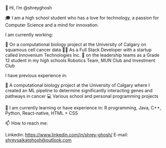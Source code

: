 👋 Hi, I’m @shreyghosh

🎓 I am a high school student who has a love for technology, a passion for Computer Science and a mind for innovation.

I am currently working:

🧬 On a computational biology project at the University of Calgary on squamous cell cancer data
🧑‍💻 As a Full Stack Developer with a startup called Innovenium Technologies Inc.
🏫 on the leadership teams as a Grade 12 student in my high schools Robotics Team, MUN Club and Investment Club

I have previous experience in:

🔬 A computational biology project at the University of Calgary where I created an ML pipeline to determine significantly interacting genes and pathways in cancer
💻 Various school and personal programming projects

🌱 I am currently learning or have experience in: R programming, Java, C++, Python, React-native, HTML + CSS 

📫 How to reach me:

Linkedin: https://www.linkedin.com/in/shrey-ghosh/
E-mail: shreysaikatghosh@outlook.com

<!---
shreyghosh/shreyghosh is a ✨ special ✨ repository because its `README.md` (this file) appears on your GitHub profile.
You can click the Preview link to take a look at your changes.
--->
